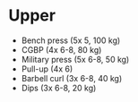 # Upper
* Bench press (5x 5, 100 kg)
* CGBP (4x 6-8, 80 kg)
* Military press (5x 6-8, 50 kg)
* Pull-up (4x 6)
* Barbell curl (3x 6-8, 40 kg)
* Dips (3x 6-8, 20 kg)
